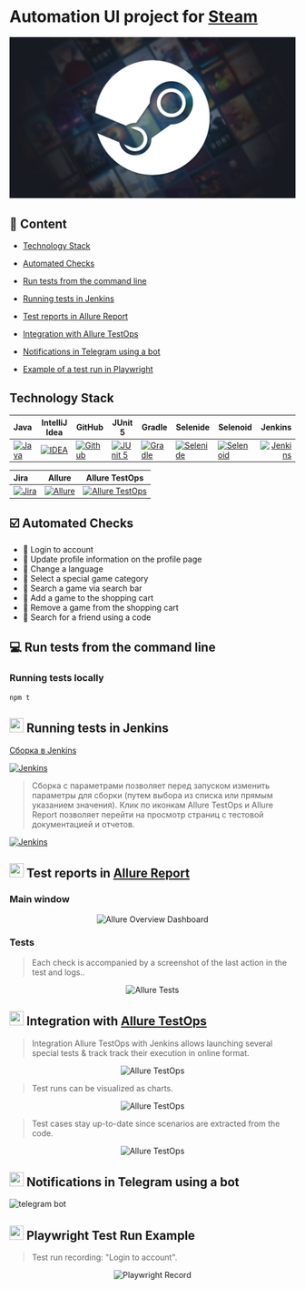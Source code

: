 <h1 >Automation UI project for <a href="https://store.steampowered.com/ ">Steam</a></h1>

![Steam_logo.svg.png](src/logo.jpg)

## :bookmark_tabs: Сontent

- <a href="#tools">Technology Stack</a>

- <a href="#cases">Automated Checks</a>

- <a href="#console">Run tests from the command line</a>

- <a href="#jenkins">Running tests in Jenkins</a>

- <a href="#allure">Test reports in Allure Report</a>

- <a href="#allure-testops">Integration with Allure TestOps</a>

- <a href="#telegram">Notifications in Telegram using a bot</a>

- <a href="#video">Example of a test run in Playwright</a>

<a id="tools"></a>

## Technology Stack

| Java                                                                                                    | IntelliJ Idea                                                                                                                | GitHub                                                                                                    | JUnit 5                                                                                                          | Gradle                                                                                                    | Selenide                                                                                                        | Selenoid                                                                                                                 |                                                                                                         Jenkins |
| :------------------------------------------------------------------------------------------------------ | ---------------------------------------------------------------------------------------------------------------------------- | --------------------------------------------------------------------------------------------------------- | ---------------------------------------------------------------------------------------------------------------- | --------------------------------------------------------------------------------------------------------- | --------------------------------------------------------------------------------------------------------------- | ------------------------------------------------------------------------------------------------------------------------ | --------------------------------------------------------------------------------------------------------------: |
| <a href="https://www.java.com/"><img src="media/logo/Java.svg" width="50" height="50"  alt="Java"/></a> | <a id ="tech" href="https://www.jetbrains.com/idea/"><img src="media/logo/Idea.svg" width="50" height="50"  alt="IDEA"/></a> | <a href="https://github.com/"><img src="media/logo/GitHub.svg" width="50" height="50"  alt="Github"/></a> | <a href="https://junit.org/junit5/"><img src="media/logo/Junit5.svg" width="50" height="50"  alt="JUnit 5"/></a> | <a href="https://gradle.org/"><img src="media/logo/Gradle.svg" width="50" height="50"  alt="Gradle"/></a> | <a href="https://selenide.org/"><img src="media/logo/Selenide.svg" width="50" height="50"  alt="Selenide"/></a> | <a href="https://aerokube.com/selenoid/"><img src="media/logo/Selenoid.svg" width="50" height="50"  alt="Selenoid"/></a> | <a href="https://www.jenkins.io/"><img src="media/logo/Jenkins.svg" width="50" height="50"  alt="Jenkins"/></a> |

| Jira                                                                                                                         | Allure                                                                                                                    | Allure TestOps                                                                                                      |
| :--------------------------------------------------------------------------------------------------------------------------- | ------------------------------------------------------------------------------------------------------------------------- | ------------------------------------------------------------------------------------------------------------------- |
| <a href="https://www.atlassian.com/ru/software/jira"><img src="media/logo/Jira.svg" width="50" height="50"  alt="Jira"/></a> | <a href="https://github.com/allure-framework"><img src="media/logo/Allure.svg" width="50" height="50"  alt="Allure"/></a> | <a href="https://qameta.io/"><img src="media/logo/Allure_TO.svg" width="50" height="50"  alt="Allure TestOps"/></a> |

<a id="cases"></a>

## :ballot_box_with_check: Automated Checks

- :small_blue_diamond: Login to account
- :small_blue_diamond: Update profile information on the profile page
- :small_blue_diamond: Change a language
- :small_blue_diamond: Select a special game category
- :small_blue_diamond: Search a game via search bar
- :small_blue_diamond: Add a game to the shopping cart
- :small_blue_diamond: Remove a game from the shopping cart
- :small_blue_diamond: Search for a friend using a code

<a id="console"></a>

## :computer: Run tests from the command line

### Running tests locally

```
npm t
```

<a id="jenkins"></a>

## <img src="media/logo/Jenkins.svg" width="25" height="25"/></a> Running tests in Jenkins

<a target="_blank" href="https://jenkins.autotests.cloud/job/18-johnnyhlammaster-steamUiProject
/">Сборка в Jenkins</a>

<p align="center">

<a href="https://jenkins.autotests.cloud/job/AD_demo_ui_steam/"><img src="media/screenshots/jenkins.jpg" alt="Jenkins"/></a>

> Сборка с параметрами позволяет перед запуском изменить параметры для сборки (путем выбора из списка или прямым указанием значения).
> Клик по иконкам Allure TestOps и Allure Report позволяет перейти на просмотр страниц с тестовой документацией и отчетов.

<a href="https://jenkins.autotests.cloud/job/AD_demo_ui_steam/"><img src="media/screenshots/param.png" alt="Jenkins"/></a>

</p>

<a id="allure"></a>

## <img src="media/logo/Allure.svg" width="25" height="25"/></a> Test reports in [Allure Report](https://jenkins.autotests.cloud/job/18-johnnyhlammaster-steamUiProject/20/allure/)

### Main window

<p align="center">
<img title="Allure Overview Dashboard" src="media/screenshots/alluremain.jpg">
</p>

### Tests

> Each check is accompanied by a screenshot of the last action in the test and logs..

<p align="center">
<img title="Allure Tests" src="media/screenshots/allure2.jpg">
</p>

<a id="allure-testops"></a>

## <img src="media/logo/Allure_TO.svg" width="25" height="25"/></a> Integration with [Allure TestOps](https://allure.autotests.cloud/project/2296/dashboards)

> Integration Allure TestOps with Jenkins allows launching several special tests & track track their execution in online format.

<p align="center">
<img title="Allure TestOps" src="media/screenshots/photo_2023-05-24_15-30-17.jpg">
</p>

> Test runs can be visualized as charts.

<p align="center">
<img title="Allure TestOps" src="media/screenshots/dashboard.jpg">
</p>

> Test cases stay up-to-date since scenarios are extracted from the code.

<p align="center">
<img title="Allure TestOps" src="media/screenshots/testk.jpg">
</p>

<a id="telegram"></a>

## <img src="media/logo/Telegram.svg" width="25" height="25"/></a> Notifications in Telegram using a bot

<p >
<img title="telegram bot" src="media/screenshots/tele.jpg">
</p>

<a id="video"></a>

## <img src="media/logo/Selenoid.svg" width="25" height="25"/></a> Playwright Test Run Example

> Test run recording: "Login to account".

<p align="center">
  <img title="Playwright Record" src="media/video/d879d2ab0c4ea4a2f7871c48c2b2df0b.gif">
</p>
